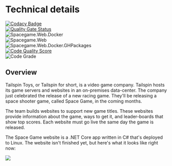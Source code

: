 # Technical details

[![Codacy Badge](https://api.codacy.com/project/badge/Grade/1315e116650345da9177b96c327f7901)](https://app.codacy.com/manual/srivatsams/tailspin-spacegame-web?utm_source=github.com&utm_medium=referral&utm_content=srivatsamarichi/tailspin-spacegame-web&utm_campaign=Badge_Grade_Dashboard)
<br/>
[![Quality Gate Status](https://sonarcloud.io/api/project_badges/measure?project=playgroundgithub&metric=alert_status)](https://sonarcloud.io/dashboard?id=playgroundgithub)
<br/>
![Spacegame.Web.Docker](https://github.com/srivatsamarichi/tailspin-spacegame-web/workflows/Spacegame.Web.Docker/badge.svg)<br/>
![Spacegame.Web](https://github.com/srivatsamarichi/tailspin-spacegame-web/workflows/Spacegame.Web/badge.svg)<br/>
![Spacegame.Web.Docker.GHPackages](https://github.com/srivatsamarichi/tailspin-spacegame-web/workflows/Spacegame.Web.Docker.GHPackages/badge.svg)<br/>
[![Code Quality Score](https://www.code-inspector.com/project/10935/score/svg)](https://frontend.code-inspector.com/project/10935/dashboard)<br/>
![Code Grade](https://www.code-inspector.com/project/10935/status/svg)

## Overview

Tailspin Toys, or Tailspin for short, is a video game company. Tailspin hosts its game servers and websites in an on-premises data-center. The company just celebrated the release of a new racing game. They'll be releasing a space shooter game, called Space Game, in the coming months.

The team builds websites to support new game titles. These websites provide information about the game, ways to get it, and leader-boards that show top scores. Each website must go live the same day the game is released.

The Space Game website is a .NET Core app written in C# that's deployed to Linux. The website isn't finished yet, but here's what it looks like right now:

![](https://docs.microsoft.com/en-us/learn/azure-devops/assess-your-development-process/media/2-space-game-top.png)


